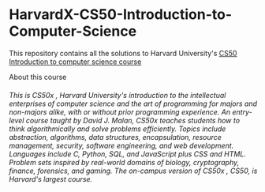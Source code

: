 # HarvardX-CS50-Introduction-to-Computer-Science
This repository contains all the solutions to Harvard University's [CS50 Introduction to computer science course](https://www.edx.org/course/cs50s-introduction-to-computer-science)

About this course

###### This is CS50x , Harvard University's introduction to the intellectual enterprises of computer science and the art of programming for majors and non-majors alike, with or without prior programming experience. An entry-level course taught by David J. Malan, CS50x teaches students how to think algorithmically and solve problems efficiently. Topics include abstraction, algorithms, data structures, encapsulation, resource management, security, software engineering, and web development. Languages include C, Python, SQL, and JavaScript plus CSS and HTML. Problem sets inspired by real-world domains of biology, cryptography, finance, forensics, and gaming. The on-campus version of CS50x , CS50, is Harvard's largest course.
